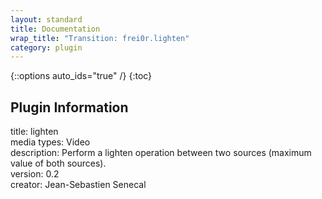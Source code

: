 ```yaml
---
layout: standard
title: Documentation
wrap_title: "Transition: frei0r.lighten"
category: plugin
---
```

{::options auto_ids="true" /}
{:toc}

## Plugin Information

title: lighten  
media types:
Video  
description: Perform a lighten operation between two sources (maximum value of both sources).  
version: 0.2  
creator: Jean-Sebastien Senecal  
